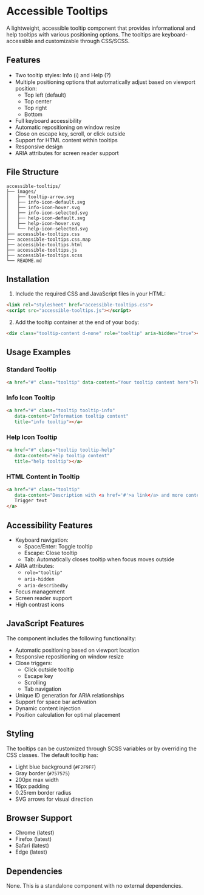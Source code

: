 # Accessible Tooltips

A lightweight, accessible tooltip component that provides informational and help tooltips with various positioning options. The tooltips are keyboard-accessible and customizable through CSS/SCSS.

## Features

- Two tooltip styles: Info (ℹ️) and Help (?)
- Multiple positioning options that automatically adjust based on viewport position:
  - Top left (default)
  - Top center
  - Top right
  - Bottom
- Full keyboard accessibility
- Automatic repositioning on window resize
- Close on escape key, scroll, or click outside
- Support for HTML content within tooltips
- Responsive design
- ARIA attributes for screen reader support

## File Structure

```
accessible-tooltips/
├── images/
│   ├── tooltip-arrow.svg
│   ├── info-icon-default.svg
│   ├── info-icon-hover.svg
│   ├── info-icon-selected.svg
│   ├── help-icon-default.svg
│   ├── help-icon-hover.svg
│   └── help-icon-selected.svg
├── accessible-tooltips.css
├── accessible-tooltips.css.map
├── accessible-tooltips.html
├── accessible-tooltips.js
├── accessible-tooltips.scss
└── README.md
```

## Installation

1. Include the required CSS and JavaScript files in your HTML:
```html
<link rel="stylesheet" href="accessible-tooltips.css">
<script src="accessible-tooltips.js"></script>
```

2. Add the tooltip container at the end of your body:
```html
<div class="tooltip-content d-none" role="tooltip" aria-hidden="true"></div>
```

## Usage Examples

### Standard Tooltip
```html
<a href="#" class="tooltip" data-content="Your tooltip content here">Trigger text</a>
```

### Info Icon Tooltip
```html
<a href="#" class="tooltip tooltip-info" 
   data-content="Information tooltip content" 
   title="info tooltip"></a>
```

### Help Icon Tooltip
```html
<a href="#" class="tooltip tooltip-help" 
   data-content="Help tooltip content" 
   title="help tooltip"></a>
```

### HTML Content in Tooltip
```html
<a href="#" class="tooltip" 
   data-content="Description with <a href='#'>a link</a> and more content">
   Trigger text
</a>
```

## Accessibility Features

- Keyboard navigation:
  - Space/Enter: Toggle tooltip
  - Escape: Close tooltip
  - Tab: Automatically closes tooltip when focus moves outside
- ARIA attributes:
  - `role="tooltip"`
  - `aria-hidden`
  - `aria-describedby`
- Focus management
- Screen reader support
- High contrast icons

## JavaScript Features

The component includes the following functionality:

- Automatic positioning based on viewport location
- Responsive repositioning on window resize
- Close triggers:
  - Click outside tooltip
  - Escape key
  - Scrolling
  - Tab navigation
- Unique ID generation for ARIA relationships
- Support for space bar activation
- Dynamic content injection
- Position calculation for optimal placement

## Styling

The tooltips can be customized through SCSS variables or by overriding the CSS classes. The default tooltip has:

- Light blue background (`#F2F9FF`)
- Gray border (`#757575`)
- 200px max width
- 16px padding
- 0.25rem border radius
- SVG arrows for visual direction

## Browser Support

- Chrome (latest)
- Firefox (latest)
- Safari (latest)
- Edge (latest)

## Dependencies

None. This is a standalone component with no external dependencies.